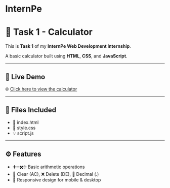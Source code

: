 # InternPe
# 🧮 Task 1 - Calculator

This is **Task 1** of my **InternPe Web Development Internship**.

A basic calculator built using **HTML**, **CSS**, and **JavaScript**.

---

## 🔗 Live Demo
🌐 [Click here to view the calculator](https://github.com/s-s-shriram/InternPe-Task1-CALCULATOR/blob/main/Task1%20Calculator-SCREENRECORD%20.mp4)

---

## 📁 Files Included
- 📄 index.html  
- 🎨 style.css  
- 💡 script.js

---

## ⚙️ Features
- ➕➖✖️➗ Basic arithmetic operations  
- 🧹 Clear (AC), ❌ Delete (DE), 🔘 Decimal (.)  
- 📱 Responsive design for mobile & desktop

